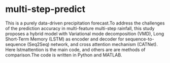 # multi-step-predict
This is a purely data-driven precipitation forecast.To address the challenges of the prediction accuracy in multi-feature multi-step rainfall, this study proposes a hybrid model with Variational mode decomposition (VMD), Long Short-Term Memory (LSTM) as encoder and decoder for sequence-to-sequence (Seq2Seq) network, and cross attention mechanism (CATNet). Here lstmattention is the main code, and others are are methods of comparison.The code is written in Python and MATLAB.
